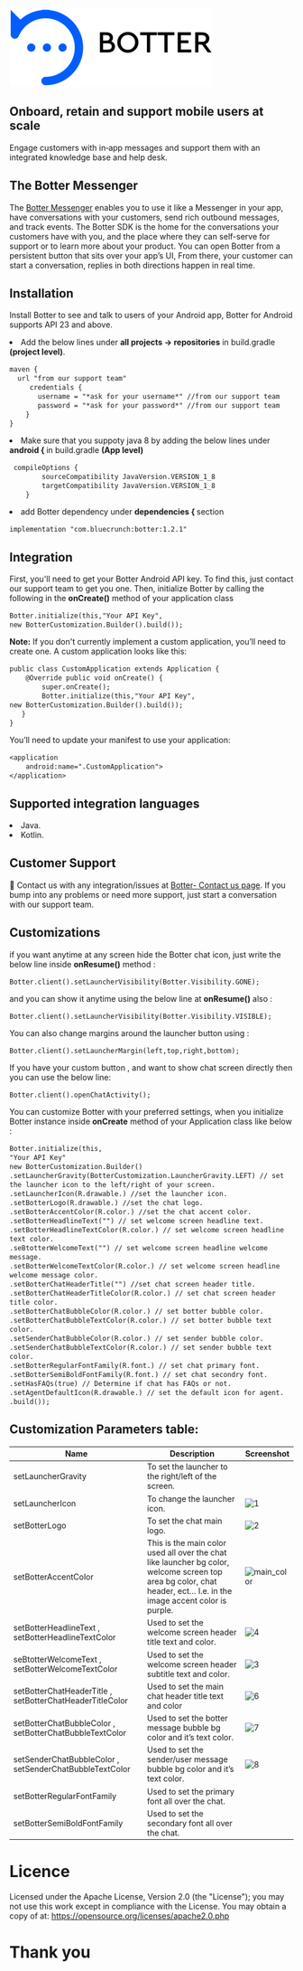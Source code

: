 <img src="https://raw.githubusercontent.com/karimabdelhameed/Botter/master/.github/images/ic_botter.png" alt="Botter">

## Onboard, retain and support mobile users at scale
Engage customers with in‑app messages and support them with an integrated knowledge base and help desk.

## The Botter Messenger
The [Botter Messenger](https://botter.ai/) enables you to use it like a Messenger in your app, have conversations with your customers, send rich outbound messages, and track events.
The Botter SDK is the home for the conversations your customers have with you, and the place where they can self-serve for support or to learn more about your product.
You can open Botter from a persistent button that sits over your app’s UI, From there, your customer can  start a conversation, replies in both directions happen in real time.

## Installation
Install Botter to see and talk to users of your Android app, Botter for Android supports API 23 and above.

<li>Add the below lines under <strong>all projects -> repositories</strong> in build.gradle <strong>(project level)</strong>.</li>

```
maven {
  url "from our support team"
     credentials {
       username = "*ask for your username*" //from our support team
       password = "*ask for your password*" //from our support team
    }
}
```
<li> Make sure that you suppoty java 8 by adding the below lines under <strong>android { </strong> in build.gradle <strong>(App level)</strong>
  
```
 compileOptions {
        sourceCompatibility JavaVersion.VERSION_1_8
        targetCompatibility JavaVersion.VERSION_1_8
    } 
```
<li> add Botter dependency under <strong>dependencies { </strong> section  
 
```
implementation "com.bluecrunch:botter:1.2.1"
```

## Integration

<p>First, you'll need to get your Botter Android API key. To find this, just contact our support team to get you one.
  Then, initialize Botter by calling the following in the <strong>onCreate()</strong> method of your application class</p>
  
```
Botter.initialize(this,"Your API Key",
new BotterCustomization.Builder().build());
```

<strong>Note:</strong> If you don't currently implement a custom application, you’ll need to create one. A custom application looks like this:

```
public class CustomApplication extends Application {
    @Override public void onCreate() {
        super.onCreate();
        Botter.initialize(this,"Your API Key",
new BotterCustomization.Builder().build());
   }
}
```

You’ll need to update your manifest to use your application:

```
<application
    android:name=".CustomApplication">
</application>
```

## Supported integration languages
<li> Java. </li>
<li> Kotlin. </li>


## Customer Support

👋 Contact us with any integration/issues at [Botter- Contact us page](https://botter.ai/contact/). If you bump into any problems or need more support, just start a conversation with our support team.

## Customizations
if you want anytime at any screen hide the Botter chat icon, just write the below line inside <strong>onResume()</strong> method : 

```
Botter.client().setLauncherVisibility(Botter.Visibility.GONE);
```

and you can show it anytime using the below line at <strong>onResume()</strong> also :

```
Botter.client().setLauncherVisibility(Botter.Visibility.VISIBLE);
```

You can also change margins around the launcher button using : 

```
Botter.client().setLauncherMargin(left,top,right,bottom);
```

If you have your custom button , and want to show chat screen directly then you can use the below line:

```
Botter.client().openChatActivity();
```

You can customize Botter with your preferred settings, when you initialize Botter instance inside <strong>onCreate</strong> method of your Application class like below : 

```
Botter.initialize(this,
"Your API Key"
new BotterCustomization.Builder() .setLauncherGravity(BotterCustomization.LauncherGravity.LEFT) // set the launcher icon to the left/right of your screen.
.setLauncherIcon(R.drawable.) //set the launcher icon.
.setBotterLogo(R.drawable.) //set the chat logo.
.setBotterAccentColor(R.color.) //set the chat accent color.
.setBotterHeadlineText("") // set welcome screen headline text.
.setBotterHeadlineTextColor(R.color.) // set welcome screen headline text color.
.seBtotterWelcomeText("") // set welcome screen headline welcome message.
.setBotterWelcomeTextColor(R.color.) // set welcome screen headline welcome message color.
.setBotterChatHeaderTitle("") //set chat screen header title.              
.setBotterChatHeaderTitleColor(R.color.) // set chat screen header title color.
.setBotterChatBubbleColor(R.color.) // set botter bubble color.
.setBotterChatBubbleTextColor(R.color.) // set botter bubble text color.
.setSenderChatBubbleColor(R.color.) // set sender bubble color.
.setSenderChatBubbleTextColor(R.color.) // set sender bubble text color.
.setBotterRegularFontFamily(R.font.) // set chat primary font.
.setBotterSemiBoldFontFamily(R.font.) // set chat secondry font.
.setHasFAQs(true) // Determine if chat has FAQs or not.
.setAgentDefaultIcon(R.drawable.) // set the default icon for agent.
.build());
```

## Customization Parameters table:
| Name  | Description | Screenshot |
| ------------- | ------------- | ------------- |
| setLauncherGravity | To set the launcher to the right/left of the screen. | 
| setLauncherIcon | To change the launcher icon. | <img src="https://raw.githubusercontent.com/karimabdelhameed/Botter/master/.github/images/1.jpg" alt="1">|
| setBotterLogo | To set the chat main logo. | <img src="https://raw.githubusercontent.com/karimabdelhameed/Botter/master/.github/images/2.jpg" alt="2">|
| setBotterAccentColor | This is the main color used all over the chat like launcher bg color, welcome screen top area bg color, chat header, ect… I.e. in the image accent color is purple. | <img src="https://raw.githubusercontent.com/karimabdelhameed/Botter/master/.github/images/main_color.jpg" alt="main_color">|
| setBotterHeadlineText , setBotterHeadlineTextColor | Used to set the welcome screen header title text and color. | <img src="https://raw.githubusercontent.com/karimabdelhameed/Botter/master/.github/images/4.jpg" alt="4">|
| seBtotterWelcomeText , setBotterWelcomeTextColor | Used to set the welcome screen header subtitle text and color. | <img src="https://raw.githubusercontent.com/karimabdelhameed/Botter/master/.github/images/3.jpg" alt="3">|
|setBotterChatHeaderTitle , setBotterChatHeaderTitleColor | Used to set the main chat header title text and color | <img src="https://raw.githubusercontent.com/karimabdelhameed/Botter/master/.github/images/6.jpg" alt="6">|
| setBotterChatBubbleColor , setBotterChatBubbleTextColor | Used to set the botter message bubble bg color and it’s text color. | <img src="https://raw.githubusercontent.com/karimabdelhameed/Botter/master/.github/images/7.jpg" alt="7">|
| setSenderChatBubbleColor , setSenderChatBubbleTextColor | Used to set the sender/user message bubble bg color and it’s text color. | <img src="https://raw.githubusercontent.com/karimabdelhameed/Botter/master/.github/images/8.jpg" alt="8">|
| setBotterRegularFontFamily | Used to set the primary font all over the chat. |
| setBotterSemiBoldFontFamily | Used to set the secondary font all over the chat. |



# Licence 
Licensed under the Apache License, Version 2.0 (the "License"); you may not use this work except in compliance with the License. You may obtain a copy of at:
<a href='https://opensource.org/licenses/apache2.0.php'>https://opensource.org/licenses/apache2.0.php</a>


# Thank you 
